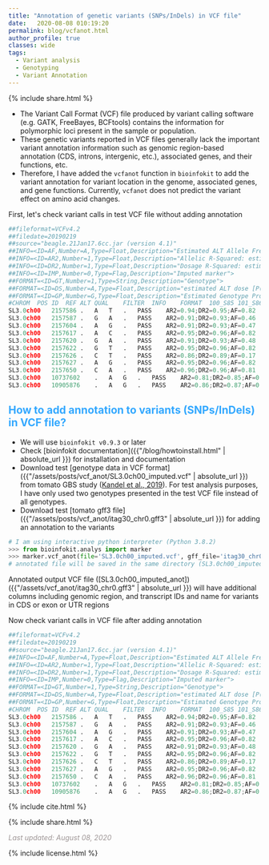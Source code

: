 ```yaml
---
title: "Annotation of genetic variants (SNPs/InDels) in VCF file"
date:   2020-08-08 010:19:20
permalink: blog/vcfanot.html
author_profile: true
classes: wide
tags:
  - Variant analysis
  - Genotyping
  - Variant Annotation
---
```


<p>
{% include  share.html %}
</p>

- The Variant Call Format (VCF) file produced by variant calling software (e.g. GATK, FreeBayes, BCFtools) contains the
  information for polymorphic loci present in the sample or population.
- These genetic variants reported in VCF files generally lack the important variant annotation information such as
  genomic region-based annotation (CDS, introns, intergenic, etc.), associated genes, and their functions, etc.
- Therefore, I have added the `vcfanot` function in `bioinfokit` to add the variant annotation for variant 
  location in the genome, associated genes, and gene functions. Currently, `vcfanot` does not predict the variant
  effect on amino acid changes.

First, let's check variant calls in test VCF file without adding annotation

```python
##fileformat=VCFv4.2																																																																																																																																																																																																																																																																																																																																										
##filedate=20190219																																																																																																																																																																																																																																																																																																																																										
##source="beagle.21Jan17.6cc.jar (version 4.1)"																																																																																																																																																																																																																																																																																																																																										
##INFO=<ID=AF,Number=A,Type=Float,Description="Estimated ALT Allele Frequencies">																																																																																																																																																																																																																																																																																																																																										
##INFO=<ID=AR2,Number=1,Type=Float,Description="Allelic R-Squared: estimated squared correlation between most probable REF dose and true REF dose">																																																																																																																																																																																																																																																																																																																																										
##INFO=<ID=DR2,Number=1,Type=Float,Description="Dosage R-Squared: estimated squared correlation between estimated REF dose [P(RA) + 2*P(RR)] and true REF dose">																																																																																																																																																																																																																																																																																																																																										
##INFO=<ID=IMP,Number=0,Type=Flag,Description="Imputed marker">																																																																																																																																																																																																																																																																																																																																										
##FORMAT=<ID=GT,Number=1,Type=String,Description="Genotype">																																																																																																																																																																																																																																																																																																																																										
##FORMAT=<ID=DS,Number=A,Type=Float,Description="estimated ALT dose [P(RA) + P(AA)]">																																																																																																																																																																																																																																																																																																																																										
##FORMAT=<ID=GP,Number=G,Type=Float,Description="Estimated Genotype Probability">																																																																																																																																																																																																																																																																																																																																										
#CHROM	POS	ID	REF	ALT	QUAL	FILTER	INFO	FORMAT	100_S85	101_S86																																																																																																																																																																																																																																																																																																																																
SL3.0ch00	2157586	.	A	T	.	PASS	AR2=0.94;DR2=0.95;AF=0.82	GT:DS:GP	1/1:1.92:0,0.07,0.93	1/1:1.98:0,0.02,0.98																																																																																																																																																																																																																																																																																																																																
SL3.0ch00	2157587	.	G	A	.	PASS	AR2=0.91;DR2=0.93;AF=0.46	GT:DS:GP	./.	0/1:0.95:0.05,0.94,0																																																																																																																																																																																																																																																																																																																																
SL3.0ch00	2157604	.	A	G	.	PASS	AR2=0.91;DR2=0.93;AF=0.47	GT:DS:GP	./.	0/1:0.96:0.04,0.95,0																																																																																																																																																																																																																																																																																																																																
SL3.0ch00	2157617	.	A	C	.	PASS	AR2=0.95;DR2=0.96;AF=0.82	GT:DS:GP	1/1:1.94:0,0.06,0.94	1/1:1.99:0,0.01,0.99																																																																																																																																																																																																																																																																																																																																
SL3.0ch00	2157620	.	G	A	.	PASS	AR2=0.91;DR2=0.93;AF=0.48	GT:DS:GP	./.	0/1:0.97:0.04,0.96,0																																																																																																																																																																																																																																																																																																																																
SL3.0ch00	2157622	.	G	T	.	PASS	AR2=0.95;DR2=0.96;AF=0.82	GT:DS:GP	1/1:1.94:0,0.06,0.94	1/1:1.99:0,0.01,0.99																																																																																																																																																																																																																																																																																																																																
SL3.0ch00	2157626	.	C	T	.	PASS	AR2=0.86;DR2=0.89;AF=0.17	GT:DS:GP	./.	0/0:0.06:0.94,0.06,0																																																																																																																																																																																																																																																																																																																																
SL3.0ch00	2157627	.	A	G	.	PASS	AR2=0.95;DR2=0.96;AF=0.82	GT:DS:GP	1/1:1.95:0,0.05,0.95	1/1:1.99:0,0.01,0.99																																																																																																																																																																																																																																																																																																																																
SL3.0ch00	2157650	.	C	A	.	PASS	AR2=0.96;DR2=0.96;AF=0.81	GT:DS:GP	1/1:1.95:0,0.05,0.95	1/1:1.99:0,0.01,0.99		
SL3.0ch00	10737602	.	A	G	.	PASS	AR2=0.81;DR2=0.85;AF=0.79	GT:DS:GP	1/1:1.92:0,0.08,0.92	1/1:2:0,0,1																																																																																																																																																																																																																																																																																																																																
SL3.0ch00	10905876	.	A	G	.	PASS	AR2=0.86;DR2=0.87;AF=0.21	GT:DS:GP	./.	0/0:0.09:0.91,0.09,0																																																																																																																																																																																																																																																																																																																																		
```

## <span style="color:#33a8ff">How to add annotation to variants (SNPs/InDels) in VCF file? </span>
- We will use `bioinfokit v0.9.3` or later
- Check [bioinfokit documentation]({{"/blog/howtoinstall.html" | absolute_url }}) for installation and documentation
- Download test [genotype data in VCF format]({{"/assets/posts/vcf_anot/SL3.0ch00_imputed.vcf" | absolute_url }}) from tomato GBS study
  (<a href="https://www.scirp.org/journal/paperinformation.aspx?paperid=93866" target="_blank">Kandel et al., 2019</a>).
  For test analysis purposes, I have only used two genotypes presented in the test VCF file instead of all genotypes.
- Download test [tomato gff3 file]({{"/assets/posts/vcf_anot/itag30_chr0.gff3" | absolute_url }}) for adding an annotation to the variants

```python
# I am using interactive python interpreter (Python 3.8.2)
>>> from bioinfokit.analys import marker
>>> marker.vcf_anot(file='SL3.0ch00_imputed.vcf', gff_file='itag30_chr0.gff3', anot_attr='Note')
# annotated file will be saved in the same directory (SL3.0ch00_imputed_anot.vcf)
```

Annotated output VCF file ([SL3.0ch00_imputed_anot])({{"/assets/vcf_anot/itag30_chr0.gff3" | absolute_url }}) will have additional columns
including genomic region, and transcript IDs and name for variants in CDS or exon or UTR regions

Now check variant calls in VCF file after adding annotation

```python
##fileformat=VCFv4.2
##filedate=20190219
##source="beagle.21Jan17.6cc.jar (version 4.1)"
##INFO=<ID=AF,Number=A,Type=Float,Description="Estimated ALT Allele Frequencies">
##INFO=<ID=AR2,Number=1,Type=Float,Description="Allelic R-Squared: estimated squared correlation between most probable REF dose and true REF dose">
##INFO=<ID=DR2,Number=1,Type=Float,Description="Dosage R-Squared: estimated squared correlation between estimated REF dose [P(RA) + 2*P(RR)] and true REF dose">
##INFO=<ID=IMP,Number=0,Type=Flag,Description="Imputed marker">
##FORMAT=<ID=GT,Number=1,Type=String,Description="Genotype">
##FORMAT=<ID=DS,Number=A,Type=Float,Description="estimated ALT dose [P(RA) + P(AA)]">
##FORMAT=<ID=GP,Number=G,Type=Float,Description="Estimated Genotype Probability">
#CHROM	POS	ID	REF	ALT	QUAL	FILTER	INFO	FORMAT	100_S85	101_S86	genomic region	transcript ID	transcript name	strand
SL3.0ch00	2157586	.	A	T	.	PASS	AR2=0.94;DR2=0.95;AF=0.82	GT:DS:GP	1/1:1.92:0,0.07,0.93	1/1:1.98:0,0.02,0.98	Intergenic	None	None	None
SL3.0ch00	2157587	.	G	A	.	PASS	AR2=0.91;DR2=0.93;AF=0.46	GT:DS:GP	./.	0/1:0.95:0.05,0.94,0	Intergenic	None	None	None
SL3.0ch00	2157604	.	A	G	.	PASS	AR2=0.91;DR2=0.93;AF=0.47	GT:DS:GP	./.	0/1:0.96:0.04,0.95,0	Intergenic	None	None	None
SL3.0ch00	2157617	.	A	C	.	PASS	AR2=0.95;DR2=0.96;AF=0.82	GT:DS:GP	1/1:1.94:0,0.06,0.94	1/1:1.99:0,0.01,0.99	Intergenic	None	None	None
SL3.0ch00	2157620	.	G	A	.	PASS	AR2=0.91;DR2=0.93;AF=0.48	GT:DS:GP	./.	0/1:0.97:0.04,0.96,0	Intergenic	None	None	None
SL3.0ch00	2157622	.	G	T	.	PASS	AR2=0.95;DR2=0.96;AF=0.82	GT:DS:GP	1/1:1.94:0,0.06,0.94	1/1:1.99:0,0.01,0.99	Intergenic	None	None	None
SL3.0ch00	2157626	.	C	T	.	PASS	AR2=0.86;DR2=0.89;AF=0.17	GT:DS:GP	./.	0/0:0.06:0.94,0.06,0	Intergenic	None	None	None
SL3.0ch00	2157627	.	A	G	.	PASS	AR2=0.95;DR2=0.96;AF=0.82	GT:DS:GP	1/1:1.95:0,0.05,0.95	1/1:1.99:0,0.01,0.99	Intergenic	None	None	None
SL3.0ch00	2157650	.	C	A	.	PASS	AR2=0.96;DR2=0.96;AF=0.81	GT:DS:GP	1/1:1.95:0,0.05,0.95	1/1:1.99:0,0.01,0.99	Intergenic	None	None	None
SL3.0ch00	10737602	.	A	G	.	PASS	AR2=0.81;DR2=0.85;AF=0.79	GT:DS:GP	1/1:1.92:0,0.08,0.92	1/1:2:0,0,1	CDS	mRNA:Solyc00g102000.2.1	LOW QUALITY:Unknown protein (AHRD V3.3 )	+
SL3.0ch00	10905876	.	A	G	.	PASS	AR2=0.86;DR2=0.87;AF=0.21	GT:DS:GP	./.	0/0:0.09:0.91,0.09,0	CDS	mRNA:Solyc00g020540.2.1	Aminotransferase-like protein (AHRD V3.3 *-* Q6EQM2_ORYSJ)	+
```


<p>
{% include  cite.html %}
</p>

<p>
{% include  share.html %}
</p>

<span style="color:#9e9696"><i> Last updated: August 08, 2020</i> </span>

<p>
{% include  license.html %}
</p>